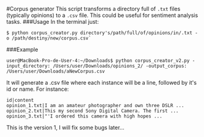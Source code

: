 #Corpus generator
This script transforms a directory full of `.txt` files (typically opinions) to a `.csv` file. This could be useful for sentiment analysis tasks.
###Usage
In the terminal just:

```
$ python corpus_creator.py directory's/path/full/of/opinions/in/.txt -o /path/destiny/new/corpus.csv`
```

###Example

```
user@MacBook-Pro-de-User-4:~/Downloads$ python corpus_creator_v2.py -input_directory: /Users/user/Downloads/opinions_2/ -output_corpus: /Users/user/Downloads/aNewCorpus.csv
```

It will generate a .csv file where each instance will be a line, followed by it's id or name. For instance:
```
id|content
opinion_1.txt|I am an amateur photographer and own three DSLR ...
opinion_2.txt|This my second Sony Digital Camera. The first ...
opinion_3.txt|"'I ordered this camera with high hopes ...
```

This is the version 1, I will fix some bugs later...

